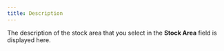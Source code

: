 ```yaml
---
title: Description
---
```



The description of the stock area that you select in the **Stock 
 Area** field is displayed here.
